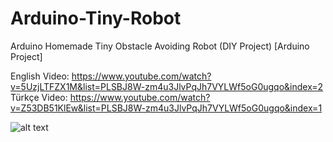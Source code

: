 # Arduino-Tiny-Robot
Arduino Homemade Tiny Obstacle Avoiding Robot (DIY Project) [Arduino Project]

English Video: https://www.youtube.com/watch?v=5UzjLTFZX1M&list=PLSBJ8W-zm4u3JlvPqJh7VYLWf5oG0ugqo&index=2
Türkçe Video: https://www.youtube.com/watch?v=Z53DB51KlEw&list=PLSBJ8W-zm4u3JlvPqJh7VYLWf5oG0ugqo&index=1

![alt text](https://github.com/ahmetakif/Arduino-Tiny-Robot/blob/master/IMAGES/20180507_013641.jpg?raw=true)
